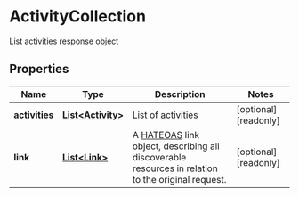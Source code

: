 

# ActivityCollection

List activities response object

## Properties

| Name | Type | Description | Notes |
|------------ | ------------- | ------------- | -------------|
|**activities** | [**List&lt;Activity&gt;**](Activity.md) | List of activities |  [optional] [readonly] |
|**link** | [**List&lt;Link&gt;**](Link.md) | A [HATEOAS](https://en.wikipedia.org/wiki/HATEOAS) link object, describing all discoverable resources in relation to the original request. |  [optional] [readonly] |



